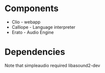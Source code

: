 Components
==========

* Clio - webapp
* Calliope - Language interpreter
* Erato - Audio Engine


Dependencies
============

Note that simpleaudio required libasound2-dev
